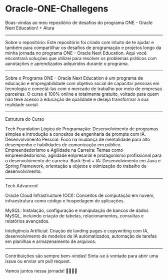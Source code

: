 # Oracle-ONE-Challegens
Boas-vindas ao meu repositório de desafios do programa ONE - Oracle Next Education! + Alura

----------------------------------------------------------------------------------------------------------------------------------------------------------------------------------------------------------------------------------------------------------------------------------------------------------------------------------------------------------
Sobre o repositório:
Este repositório foi criado com intuito de te ajudar e também para compartilhar os desafios de programação e projetos longo da minha jornada no programa ONE - Oracle Next Education. 
Aqui você encontrará soluções que utilizei para resolver os problemas práticos com aanotações e aprendizados adquiridos durante o programa.

----------------------------------------------------------------------------------------------------------------------------------------------------------------------------------------------------------------------------------------------------------------------------------------------------------------------------------------------------------
Sobre o Programa
ONE - Oracle Next Education é um programa de educação e empregabilidade com objetivo social de capacitar pessoas em tecnologia e conectá-las com o mercado de trabalho por meio de empresas parceiras. O curso é 100% online e totalmente gratuito, voltado para quem não teve acesso à educação de qualidade e deseja transformar a sua realidade social.

----------------------------------------------------------------------------------------------------------------------------------------------------------------------------------------------------------------------------------------------------------------------------------------------------------------------------------------------------------
Estrutura do Curso

Tech Foundation
Lógica de Programação: Desenvolvimento de programas simples e introdução a conceitos de engenharia de prompts com IA.
Desenvolvimento Pessoal: Foco na mudança de mentalidade para alto desempenho e habilidades de comunicação em público.
Empreendedorismo e Agilidade na Carreira: Temas como empreendedorismo, agilidade empresarial e protagonismo profissional para o desenvolvimento de carreira.
Back-End + IA: Desenvolvimento em Java e Spring Framework, orientação a objetos e otimização do trabalho de desenvolvimento.

----------------------------------------------------------------------------------------------------------------------------------------------------------------------------------------------------------------------------------------------------------------------------------------------------------------------------------------------------------
Tech Advanced

Oracle Cloud Infrastructure (OCI): Conceitos de computação em nuvem, infraestrutura como código e hospedagem de aplicações.

MySQL: Instalação, configuração e manipulação de bancos de dados MySQL, incluindo criação de tabelas, relacionamentos, consultas e relatórios avançados.

Inteligência Artificial: Criação de landing pages e copywriting com IA, desenvolvimento de modelos de IA automatizados, automação de tarefas em planilhas e armazenamento de arquivos.

----------------------------------------------------------------------------------------------------------------------------------------------------------------------------------------------------------------------------------------------------------------------------------------------------------------------------------------------------------

Contribuições são sempre bem-vindas! 
Sinta-se à vontade para abrir uma issue ou enviar um pull request.

Vamos juntos nessa jornada! 🚀👩🏽‍💻
